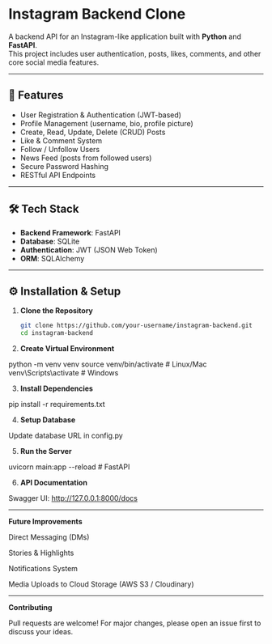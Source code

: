 # Instagram Backend Clone

A backend API for an Instagram-like application built with **Python** and **FastAPI**.  
This project includes user authentication, posts, likes, comments, and other core social media features.

---

## 🚀 Features
- User Registration & Authentication (JWT-based)
- Profile Management (username, bio, profile picture)
- Create, Read, Update, Delete (CRUD) Posts
- Like & Comment System
- Follow / Unfollow Users
- News Feed (posts from followed users)
- Secure Password Hashing
- RESTful API Endpoints

---

## 🛠️ Tech Stack
- **Backend Framework**: FastAPI   
- **Database**: SQLite  
- **Authentication**: JWT (JSON Web Token)  
- **ORM**: SQLAlchemy  

---

## ⚙️ Installation & Setup

1. **Clone the Repository**

   ```bash
   git clone https://github.com/your-username/instagram-backend.git
   cd instagram-backend
   
2. **Create Virtual Environment**
   
python -m venv venv
source venv/bin/activate   # Linux/Mac
venv\Scripts\activate      # Windows

3. **Install Dependencies**
   
pip install -r requirements.txt

4. **Setup Database**
   
Update database URL in config.py

5. **Run the Server**
    
uvicorn main:app --reload   # FastAPI

6. **API Documentation**
    
Swagger UI: http://127.0.0.1:8000/docs

---

**Future Improvements**

Direct Messaging (DMs)

Stories & Highlights

Notifications System

Media Uploads to Cloud Storage (AWS S3 / Cloudinary)

---

**Contributing**

Pull requests are welcome! For major changes, please open an issue first to discuss your ideas.


